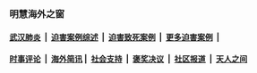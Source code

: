 
### 明慧海外之窗

####  [武汉肺炎](indexes/365.md?t=07021800) &nbsp;|&nbsp;  [迫害案例综述](indexes/328.md?t=07021800) &nbsp;|&nbsp; [迫害致死案例](indexes/277.md?t=07021800)  &nbsp;|&nbsp; [更多迫害案例](indexes/81.md?t=07021800)  &nbsp;|&nbsp; 
####  [时事评论](indexes/19.md?t=07021800) &nbsp;|&nbsp; [海外简讯](indexes/245.md?t=07021800)&nbsp;|&nbsp;  [社会支持](indexes/140.md?t=07021800) &nbsp;|&nbsp; [褒奖决议](indexes/282.md?t=07021800) &nbsp;|&nbsp; [社区报道](indexes/91.md?t=07021800)  &nbsp;|&nbsp; [天人之间](indexes/78.md?t=07021800) 


